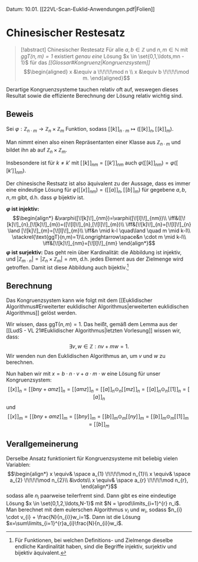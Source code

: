 Datum: 10.01.
[[22VL-Scan-Euklid-Anwendungen.pdf|Folien]]

# Chinesischer Restesatz

> [!abstract] Chinesischer Restesatz
> Für alle $a,b \in \mathbb{Z}$ und $n,m \in \mathbb{N}$ mit *$\text{ggT}(n,m)=1$* existiert *genau eine* Lösung $x \in \set{0,1,\ldots,mn - 1}$ für das *[[Glossar#Kongruenz|Kongruenzsystem]]* $$\begin{aligned} x &\equiv a \!\!\!\!\mod n \\ x &\equiv b \!\!\!\!\mod m. \end{aligned}$$

Derartige Kongruenzsysteme tauchen relativ oft auf, weswegen dieses Resultat sowie die effiziente Berechnung der Lösung relativ wichtig sind.

## Beweis
Sei $\varphi : \mathbb{Z}_{n \cdot m} \rightarrow \mathbb{Z}_{n} \times \mathbb{Z}_m$ Funktion, sodass $[\![k]\!]_{n \cdot m} \mapsto ([\![k]\!]_{n},[\![k]\!]_{m})$.

Man nimmt einen also einen Repräsentanten einer Klasse aus $\mathbb{Z}_{n \cdot m}$ und bildet ihn ab auf $\mathbb{Z}_{n} \times \mathbb{Z}_{m}$. 

Insbesondere ist für $k \neq k'$ mit $[\![k]\!]_{nm} = [\![k']\!]_{nm}$ auch $\varphi([\![k]\!]_{nm}) = \varphi([\![k']\!]_{nm})$.

Der chinesische Restsatz ist also äquivalent zu der Aussage, dass es immer eine eindeutige Lösung für $\varphi([\![x]\!]_{nm})=([\![a]\!]_n,[\![b]\!]_m)$ für gegebene $a,b,n,m$ gibt, d.h. dass $\varphi$ bijektiv ist.

**$\varphi$ ist injektiv:**
$$\begin{align*}
&\varphi([\![k]\!]_{nm})=\varphi([\![l]\!]_{nm})\\
\iff&([\![k]\!]_{n},[\![k]\!]_{m})=([\![l]\!]_{n},[\![l]\!]_{m})\\
\iff&[\![k]\!]_{n}=[\![l]\!]_{n} \land [\![k]\!]_{m}=[\![l]\!]_{m}\\
\iff&n \mid k-l \quad\land \quad m \mid k-l\\
\stackrel{\text{ggT}(n,m)=1}\Longrightarrow\space&n \cdot m \mid k-l\\
\iff&[\![k]\!]_{nm}=[\![l]\!]_{nm}
\end{align*}$$
**$\varphi$ ist surjektiv:**
Das geht rein über Kardinalität: die Abbildung ist injektiv, und $|\mathbb{Z}_{m \cdot n}|=|\mathbb{Z}_{n} \times \mathbb{Z}_{m}|=nm$, d.h. jedes Element aus der Zielmenge wird getroffen.
Damit ist diese Abbildung auch bijektiv.[^1]

[^1]: Für Funktionen, bei welchen Definitions- und Zielmenge dieselbe endliche Kardinalität haben, sind die Begriffe injektiv, surjektiv und bijektiv äquivalent.

## Berechnung 
Das Kongruenzsystem kann wie folgt mit dem [[Euklidischer Algorithmus#Erweiterter euklidischer Algorithmus|erweiterten euklidischen Algorithmus]] gelöst werden.

Wir wissen, dass $\text{ggT}(n,m)=1$. 
Das heißt, gemäß dem Lemma aus der [[LudS - VL 21#Euklidischer Algorithmus|letzten Vorlesung]] wissen wir, dass:$$\exists v,w \in \mathbb{Z} : nv+mw=1.$$
Wir wenden nun den Euklidischen Algorithmus an, um $v$ und $w$ zu berechnen.

Nun haben wir mit $x=b \cdot n \cdot v + a \cdot m \cdot w$ eine Lösung für unser Kongruenzsystem:
$$[\![x]\!]_{n}=[\![bny+amz]\!]_{n}=[\![amz]\!]_{n}=[\![a]\!]_{n} \odot_{n} [\![mz]\!]_{n}=[\![a]\!]_{n} \odot_{n} [\![1]\!]_{n}=[\![a]\!]_{n}$$
und
$$[\![x]\!]_{m}=[\![bny+amz]\!]_{m}=[\![bny]\!]_{m}=[\![b]\!]_{m} \odot_{m} [\![ny]\!]_{m}=[\![b]\!]_{m} \odot_{m} [\![1]\!]_{m}=[\![b]\!]_{m}$$

## Verallgemeinerung
Derselbe Ansatz funktioniert für Kongruenzsysteme mit beliebig vielen Variablen:
$$\begin{align*}
x \equiv& \space a_{1} \!\!\!\!\mod n_{1}\\
x \equiv& \space a_{2} \!\!\!\!\mod n_{2}\\
&\vdots\\
x \equiv& \space a_{r} \!\!\!\!\mod n_{r},
\end{align*}$$
sodass alle $n_i$ paarweise teilerfremt sind. Dann gibt es eine eindeutige Lösung $x \in \set{0,1,2,\ldots,N-1}$ mit $N = \prod\limits_{i=1}^{r} n_i$.
Man berechnet mit dem eulerschen Algorithmus $v_{i}$ und $w_{i}$, sodass $n_{i} \cdot v_{i} + \frac{N}{n_{i}}w_i=1$. Dann ist die Lösung $x=\sum\limits_{i=1}^{r}a_{i}\frac{N}{n_{i}}w_i$.